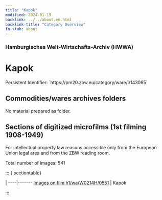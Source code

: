```yaml
---
title: "Kapok"
modified: 2024-01-19
backlink: ../../about.en.html
backlink-title: "Category Overview"
fn-stub: about
---
```


### Hamburgisches Welt-Wirtschafts-Archiv (HWWA)

# Kapok

<div class="hint">Persistent Identifier: `https://pm20.zbw.eu/category/ware/i/143065`</div>







## Commodities/wares archives folders





No material prepared as folder.



<a id="filmsections" />

## Sections of digitized microfilms (1st filming 1908-1949)

<p>For intellectual property law reasons accessible only from the European Union legal area and from the ZBW reading room.</p>



<p>Total number of images: 541</p>




::: {.sectiontable}

 | 
----|-------
<a class="btn" href="https://pm20.zbw.eu/film/h1/wa/W0214H/0551" rel="nofollow">Images on film h1/wa/W0214H/0551</a> | Kapok


:::
















